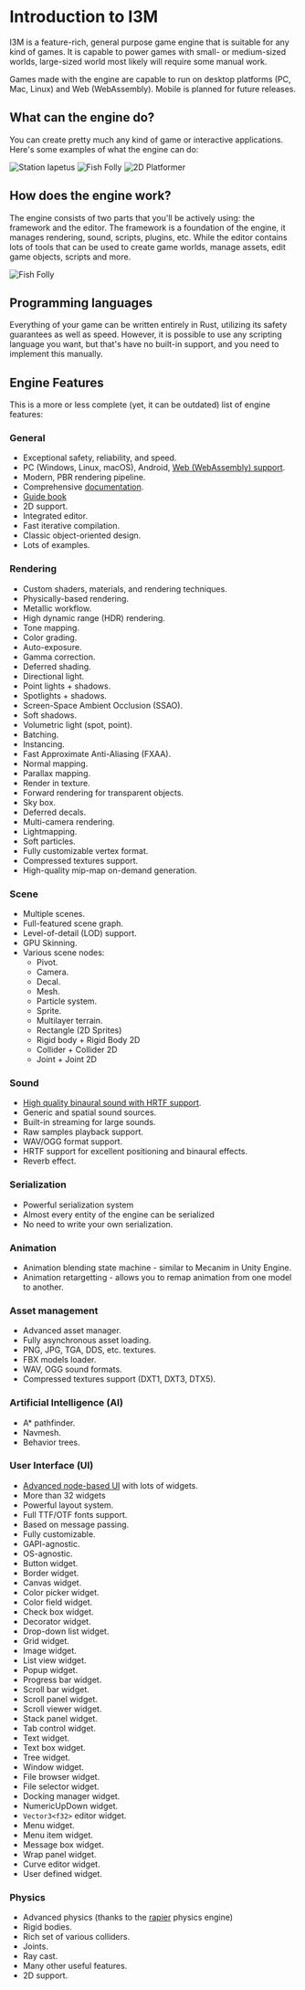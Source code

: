 # Introduction to I3M

I3M is a feature-rich, general purpose game engine that is suitable for any kind of games. It is capable to power
games with small- or medium-sized worlds, large-sized world most likely will require some manual work.

Games made with the engine are capable to run on desktop platforms (PC, Mac, Linux) and Web (WebAssembly). Mobile is
planned for future releases.

## What can the engine do?

You can create pretty much any kind of game or interactive applications. Here's some examples of what the engine can
do:

![Station Iapetus](game_example1.jpg)
![Fish Folly](game_example2.jpg)
![2D Platformer](game_example3.jpg)

## How does the engine work?

The engine consists of two parts that you'll be actively using: the framework and the editor. The framework is a
foundation of the engine, it manages rendering, sound, scripts, plugins, etc. While the editor contains lots of tools
that can be used to create game worlds, manage assets, edit game objects, scripts and more.

![Fish Folly](editor.png)

## Programming languages

Everything of your game can be written entirely in Rust, utilizing its safety guarantees as well as speed. However, it
is possible to use any scripting language you want, but that's have no built-in support, and you need to implement this
manually.

## Engine Features

This is a more or less complete (yet, it can be outdated) list of engine features:

### General

- Exceptional safety, reliability, and speed.
- PC (Windows, Linux, macOS), Android, [Web (WebAssembly) support](https://ithreem.com/examples).
- Modern, PBR rendering pipeline.
- Comprehensive [documentation](https://docs.rs/I3M).
- [Guide book](https://I3M-Developer-Docs.github.io)
- 2D support.
- Integrated editor.
- Fast iterative compilation.
- Classic object-oriented design.
- Lots of examples.

### Rendering

- Custom shaders, materials, and rendering techniques.
- Physically-based rendering.
- Metallic workflow.
- High dynamic range (HDR) rendering.
- Tone mapping.
- Color grading.
- Auto-exposure.
- Gamma correction.
- Deferred shading.
- Directional light.
- Point lights + shadows.
- Spotlights + shadows.
- Screen-Space Ambient Occlusion (SSAO).
- Soft shadows.
- Volumetric light (spot, point).
- Batching.
- Instancing.
- Fast Approximate Anti-Aliasing (FXAA).
- Normal mapping.
- Parallax mapping.
- Render in texture.
- Forward rendering for transparent objects.
- Sky box.
- Deferred decals.
- Multi-camera rendering.
- Lightmapping.
- Soft particles.
- Fully customizable vertex format.
- Compressed textures support.
- High-quality mip-map on-demand generation.

### Scene

- Multiple scenes.
- Full-featured scene graph.
- Level-of-detail (LOD) support.
- GPU Skinning.
- Various scene nodes:
    - Pivot.
    - Camera.
    - Decal.
    - Mesh.
    - Particle system.
    - Sprite.
    - Multilayer terrain.
    - Rectangle (2D Sprites)
    - Rigid body + Rigid Body 2D
    - Collider + Collider 2D
    - Joint + Joint 2D

### Sound

- [High quality binaural sound with HRTF support](https://github.com/IThreeM/I3M-Engine-Core/tree/main/i3m-sound).
- Generic and spatial sound sources.
- Built-in streaming for large sounds.
- Raw samples playback support.
- WAV/OGG format support.
- HRTF support for excellent positioning and binaural effects.
- Reverb effect.

### Serialization

- Powerful serialization system
- Almost every entity of the engine can be serialized
- No need to write your own serialization.

### Animation

- Animation blending state machine - similar to Mecanim in Unity Engine.
- Animation retargetting - allows you to remap animation from one model to another.

### Asset management

- Advanced asset manager.
- Fully asynchronous asset loading.
- PNG, JPG, TGA, DDS, etc. textures.
- FBX models loader.
- WAV, OGG sound formats.
- Compressed textures support (DXT1, DXT3, DTX5).

### Artificial Intelligence (AI)

- A* pathfinder.
- Navmesh.
- Behavior trees.

### User Interface (UI)

- [Advanced node-based UI](https://github.com/IThreeM/I3M-Engine-Core/tree/main/i3m-ui) with lots of widgets.
- More than 32 widgets
- Powerful layout system.
- Full TTF/OTF fonts support.
- Based on message passing.
- Fully customizable.
- GAPI-agnostic.
- OS-agnostic.
- Button widget.
- Border widget.
- Canvas widget.
- Color picker widget.
- Color field widget.
- Check box widget.
- Decorator widget.
- Drop-down list widget.
- Grid widget.
- Image widget.
- List view widget.
- Popup widget.
- Progress bar widget.
- Scroll bar widget.
- Scroll panel widget.
- Scroll viewer widget.
- Stack panel widget.
- Tab control widget.
- Text widget.
- Text box widget.
- Tree widget.
- Window widget.
- File browser widget.
- File selector widget.
- Docking manager widget.
- NumericUpDown widget.
- `Vector3<f32>` editor widget.
- Menu widget.
- Menu item widget.
- Message box widget.
- Wrap panel widget.
- Curve editor widget.
- User defined widget.

### Physics

- Advanced physics (thanks to the [rapier](https://github.com/dimforge/rapier) physics engine)
- Rigid bodies.
- Rich set of various colliders.
- Joints.
- Ray cast.
- Many other useful features.
- 2D support.
